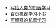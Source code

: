 +   [写给人类的机器学习](docs/ml-for-humans/README.md)
+   [百页机器学习小书](docs/ml-book-100-zh/README.md)
+   [可解释的机器学习](docs/interpretable-ml-book/README.md)